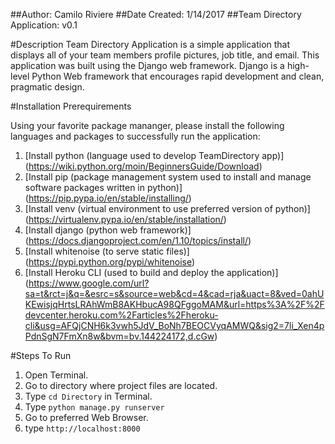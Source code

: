 ##Author: Camilo Riviere
##Date Created: 1/14/2017
##Team Directory Application: v0.1

#Description
Team Directory Application is a simple application that displays all of your
team members profile pictures, job title, and email. This application was built
using the Django web framework. Django is a high-level Python Web framework that
encourages rapid development and clean, pragmatic design.

#Installation Prerequirements

Using your favorite package mananger, please install the following languages and packages to successfully run the application:

  1. [Install python (language used to develop TeamDirectory app)] (https://wiki.python.org/moin/BeginnersGuide/Download)
  2. [Install pip (package management system used to install and manage software packages written in python)] (https://pip.pypa.io/en/stable/installing/)
  3. [Install venv (virtual environment to use preferred version of python)] (https://virtualenv.pypa.io/en/stable/installation/)
  4. [Install django (python web framework)] (https://docs.djangoproject.com/en/1.10/topics/install/)
  5. [Install whitenoise (to serve static files)] (https://pypi.python.org/pypi/whitenoise)
  6. [Install Heroku CLI (used to build and deploy the application)] (https://www.google.com/url?sa=t&rct=j&q=&esrc=s&source=web&cd=4&cad=rja&uact=8&ved=0ahUKEwisjqHrtsLRAhWmB8AKHbucA98QFggoMAM&url=https%3A%2F%2Fdevcenter.heroku.com%2Farticles%2Fheroku-cli&usg=AFQjCNH6k3vwh5JdV_BoNh7BEOCVyqAMWQ&sig2=7li_Xen4pPdnSgN7FmXn8w&bvm=bv.144224172,d.cGw)

#Steps To Run
1. Open Terminal.
2. Go to directory where project files are located.
3. Type `cd Directory` in Terminal.
4. Type `python manage.py runserver`
5. Go to preferred Web Browser.
6. type `http://localhost:8000`
